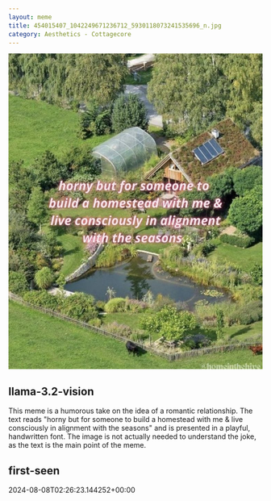```yaml
---
layout: meme
title: 454015407_1042249671236712_5930118073241535696_n.jpg
category: Aesthetics - Cottagecore
---
```


<div markdown="0"><a href="454015407_1042249671236712_5930118073241535696_n.jpg"><img class="photo" src="454015407_1042249671236712_5930118073241535696_n.jpg" /></a>

<h2>llama-3.2-vision</h2>
<p title="Llama-3.2-Vision-11B is a really good model that probably gets the visual details right but doesn't understand literary or media references, and often fails to accurately represent the physical arrangement of objects and the implied relationships between the objects.">This meme is a humorous take on the idea of a romantic relationship. The text reads &quot;horny but for someone to build a homestead with me &amp; live consciously in alignment with the seasons&quot; and is presented in a playful, handwritten font. The image is not actually needed to understand the joke, as the text is the main point of the meme.</p>

<h2>first-seen</h2>
<p title="Because Git doesn't preserve file modification times, this metadata file contains the file's modification time when it was added to the library.">2024-08-08T02:26:23.144252+00:00</p>

</div>

